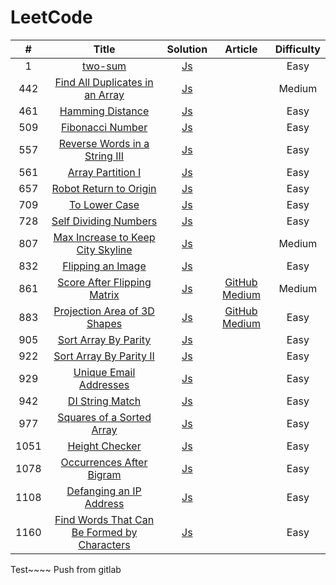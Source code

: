 # LeetCode

|  #   |                            Title                             |                        Solution                         |                           Article                            | Difficulty |
| :--: | :----------------------------------------------------------: | :-----------------------------------------------------: | :----------------------------------------------------------: | :--------: |
|  1   |       [two-sum](https://leetcode.com/problems/two-sum)       |               [Js](problems/1.TwoSum.js)                |                                                              |    Easy    |
| 442  | [Find All Duplicates in an Array](https://leetcode.com/problems/find-all-duplicates-in-an-array/) |          [Js](problems/442.findDuplicates.js)           |                                                              |   Medium   |
| 461  | [Hamming Distance](https://leetcode.com/problems/hamming-distance/) |         [Js](problems/461.Hamming_Distance.js)          |                                                              |    Easy    |
| 509  | [Fibonacci Number](https://leetcode.com/problems/fibonacci-number/) |                [Js](problems/509.fib.js)                |                                                              |    Easy    |
| 557  | [Reverse Words in a String III](https://leetcode.com/problems/reverse-words-in-a-string-iii/) |           [Js](problems/557.reverseWords.js)            |                                                              |    Easy    |
| 561  | [Array Partition I](https://leetcode.com/problems/array-partition-i) |           [Js](problems/561.arrayPairSum.js)            |                                                              |    Easy    |
| 657  | [Robot Return to Origin](https://leetcode.com/problems/robot-return-to-origin) |        [Js](problems/657.RobotReturntoOrigin.js)        |                                                              |    Easy    |
| 709  | [To Lower Case](https://leetcode.com/problems/to-lower-case) |       [Js](problems/728.self-dividing-numbers.js)       |                                                              |    Easy    |
| 728  | [Self Dividing Numbers](https://leetcode.com/problems/self-dividing-numbers) |       [Js](problems/728.self-dividing-numbers.js)       |                                                              |    Easy    |
| 807  | [Max Increase to Keep City Skyline](https://leetcode.com/problems/max-increase-to-keep-city-skyline) | [Js](problems/807.max-increase-to-keep-city-skyline.js) |                                                              |   Medium   |
| 832  | [Flipping an Image](https://leetcode.com/problems/flipping-an-image) |        [Js](problems/832.flipAndInvertImage.js)         |                                                              |    Easy    |
| 861  | [Score After Flipping Matrix](https://leetcode.com/problems/score-after-flipping-matrix) |            [Js](problems/861.matrixScore.JS)            | [GitHub](solutions/861.matrixScore.md) [Medium](https://medium.com/tomsnote/leetcode-861-score-after-flipping-matrix-e3b98f657e1e) |   Medium   |
| 883  | [Projection Area of 3D Shapes](https://leetcode.com/problems/projection-area-of-3d-shapes) |          [Js](problems/883.projectionArea.JS)           | [GitHub](solutions/883.projectionArea.md) [Medium](https://medium.com/tomsnote/leetcode-883-projection-area-of-3d-shapes-cef98ee74ef8) |    Easy    |
| 905  | [Sort Array By Parity](https://leetcode.com/problems/sort-array-by-parity) |         [Js](problems/905.SortArrayByParity.js)         |                                                              |    Easy    |
| 922  | [Sort Array By Parity II](https://leetcode.com/problems/sort-array-by-parity-ii) |        [Js](problems/922.sortArrayByParityII.js)        |                                                              |    Easy    |
| 929  | [Unique Email Addresses](https://leetcode.com/problems/unique-email-addresses) |          [Js](problems/929.numUniqueEmails.js)          |                                                              |    Easy    |
| 942  | [DI String Match](https://leetcode.com/problems/di-string-match) |           [Js](problems/942.diStringMatch.js)           |                                                              |    Easy    |
| 977  | [Squares of a Sorted Array](https://leetcode.com/problems/squares-of-a-sorted-array) |           [Js](problems/977.sortedSquares.js)           |                                                              |    Easy    |
| 1051 | [Height Checker](https://leetcode.com/problems/height-checker) |          [Js](problems/1051.heightChecker.js)           |                                                              |    Easy    |
| 1078 | [Occurrences After Bigram](https://leetcode.com/problems/occurrences-after-bigram) |          [Js](problems/1078.findOcurrences.js)          |                                                              |    Easy    |
| 1108 | [Defanging an IP Address](https://leetcode.com/problems/defanging-an-ip-address) |     [Js](problems/1108.defanging-an-ip-address.js)      |                                                              |    Easy    |
| 1160 | [Find Words That Can Be Formed by Characters](https://leetcode.com/problems/find-words-that-can-be-formed-by-characters) |         [Js](problems/1160.countCharacters.JS)          |                                                              |    Easy    |



Test~~~~
Push from gitlab
